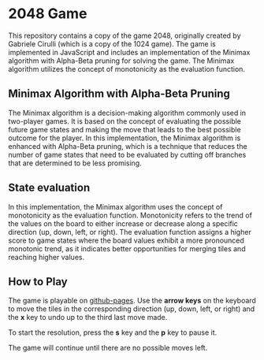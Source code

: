 # 2048 Game

This repository contains a copy of the game 2048, originally created by Gabriele Cirulli (which is a copy of the 1024 game). The game is implemented in JavaScript and includes an implementation of the Minimax algorithm with Alpha-Beta pruning for solving the game. The Minimax algorithm utilizes the concept of monotonicity as the evaluation function.

## Minimax Algorithm with Alpha-Beta Pruning

The Minimax algorithm is a decision-making algorithm commonly used in two-player games. It is based on the concept of evaluating the possible future game states and making the move that leads to the best possible outcome for the player. In this implementation, the Minimax algorithm is enhanced with Alpha-Beta pruning, which is a technique that reduces the number of game states that need to be evaluated by cutting off branches that are determined to be less promising.

## State evaluation

In this implementation, the Minimax algorithm uses the concept of monotonicity as the evaluation function. Monotonicity refers to the trend of the values on the board to either increase or decrease along a specific direction (up, down, left, or right). The evaluation function assigns a higher score to game states where the board values exhibit a more pronounced monotonic trend, as it indicates better opportunities for merging tiles and reaching higher values.

## How to Play

The game is playable on [github-pages](https://sirius-0.github.io/2048/). Use the **arrow keys** on the keyboard to move the tiles in the corresponding direction (up, down, left, or right) and the **x** key to undo up to the third last move made.

To start the resolution, press the **s** key and the **p** key to pause it.

The game will continue until there are no possible moves left.